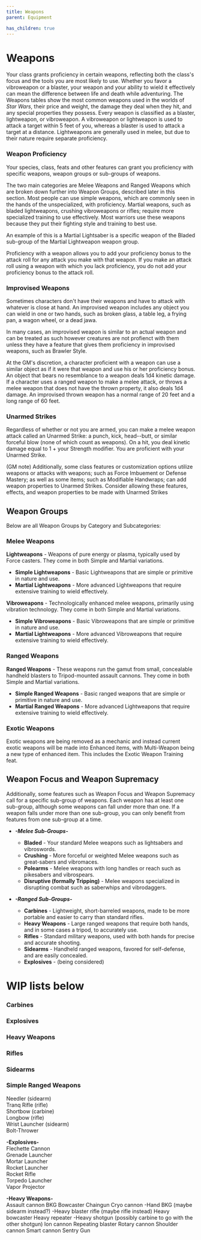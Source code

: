 ```yaml
---
title: Weapons
parent: Equipment

has_children: true
---
```


# Weapons
Your class grants proficiency in certain weapons, reflecting both the class's focus and the tools you are most likely to use. Whether you favor a vibroweapon or a blaster, your weapon and your ability to wield it effectively can mean the difference between life and death while adventuring. The Weapons tables show the most common weapons used in the worlds of *Star Wars*, their price and weight, the damage they deal when they hit, and any special properties they possess. Every weapon is classified as a blaster, lightweapon, or vibroweapon. A vibroweapon or lightweapon is used to attack a target within 5 feet of you, whereas a blaster is used to attack a target at a distance. Lightweapons are generally used in melee, but due to their nature require separate proficiency.

### Weapon Proficiency
Your species, class, feats and other features can grant you proficiency with specific weapons, weapon groups or sub-groups of weapons. 

The two main categories are Melee Weapons and Ranged Weapons which are broken down further into Weapon Groups, described later in this section. Most people can use simple weapons, which are commonly seen in the hands of the unspecialized, with proficiency. Martial weapons, such as bladed lightweapons, crushing vibroweapons or rifles; require more specialized training to use effectively. Most warriors use these weapons because they put their fighting style and training to best use. 

An example of this is a Martial Lightsaber is a specific weapon of the Bladed sub-group of the Martial Lightweapon weapon group.

Proficiency with a weapon allows you to add your proficiency bonus to the attack roll for any attack you make with that weapon. If you make an attack roll using a weapon with which you lack proficiency, you do not add your proficiency bonus to the attack roll.

### Improvised Weapons
Sometimes characters don't have their weapons and have to attack with whatever is close at hand. An improvised weapon includes any object you can wield in one or two hands, such as broken glass, a table leg, a frying pan, a wagon wheel, or a dead jawa.

In many cases, an improvised weapon is similar to an actual weapon and can be treated as such however creatures are not profienct with them unless they have a feature that gives them proficiency in improvised weapons, such as Brawler Style.

At the GM's discretion, a character proficient with a weapon can use a similar object as if it were that weapon and use his or her proficiency bonus. An object that bears no resemblance to a weapon deals 1d4 kinetic damage. If a character uses a ranged weapon to make a melee attack, or throws a melee weapon that does not have the thrown property, it also deals 1d4 damage. An improvised thrown weapon has a normal range of 20 feet and a long range of 60 feet.

### **Unarmed Strikes**
Regardless of whether or not you are armed, you can make a melee weapon attack called an Unarmed Strike: a punch, kick, head--butt, or similar forceful blow (none of which count as weapons). On a hit, you deal kinetic damage equal to 1 + your Strength modifier. You are proficient with your Unarmed Strike.

(GM note)
Additionally, some class features or customization options utilize weapons or attacks with weapons; such as Force Imbuement or Defense Mastery; as well as some items; such as Modifiable Handwraps; can add weapon properties to Unarmed Strikes. Consider allowing these features, effects, and weapon properties to be made with Unarmed Strikes

## Weapon Groups

Below are all Weapon Groups by Category and Subcategories:

### Melee Weapons
**Lightweapons** - Weapons of pure energy or plasma, typically used by Force casters. They come in both Simple and Martial variations.
- **Simple Lightweapons** - Basic Lightweapons that are simple or primitive in nature and use.
- **Martial Lightweapons** - More advanced Lightweapons that require extensive training to wield effectively.
  
**Vibroweapons** - Technologically enhanced melee weapons, primarily using vibration technology. They come in both Simple and Martial variations.
- **Simple Vibroweapons** - Basic Vibroweapons that are simple or primitive in nature and use.
- **Martial Lightweapons** - More advanced Vibroweapons that require extensive training to wield effectively.

### Ranged Weapons
**Ranged Weapons** - These weapons run the gamut from small, concealable handheld blasters to Tripod-mounted assault cannons. They come in both Simple and Martial variations.
- **Simple Ranged Weapons** - Basic ranged weapons that are simple or primitive in nature and use. 
- **Martial Ranged Weapons** - More advanced Lightweapons that require extensive training to wield effectively.

### Exotic Weapons

Exotic weapons are being removed as a mechanic and instead current exotic weapons will be made into Enhanced items, with Multi-Weapon being a new type of enhanced item. This includes the Exotic Weapon Training feat.

## Weapon Focus and Weapon Supremacy

Additionally, some features such as Weapon Focus and Weapon Supremacy call for a specific sub-group of weapons. Each weapon has at least one sub-group, although some weapons can fall under more than one. If a weapon falls under more than one sub-group, you can only benefit from features from one sub-group at a time.
- ***-Melee Sub-Groups-***
  - **Bladed** - Your standard Melee weapons such as lightsabers and vibroswords.
  - **Crushing** - More forceful or weighted Melee weapons such as great-sabers and vibromaces.
  - **Polearms** - Melee weapons with long handles or reach such as pikesabers and vibrospears.
  - **Disruptive (formally Tripping)** - Melee weapons specialized in disrupting combat such as saberwhips and vibrodaggers.

- ***-Ranged Sub-Groups-***
  - **Carbines** - Lightweight, short-barreled weapons, made to be more portable and easier to carry than standard rifles.
  - **Heavy Weapons** - Large ranged weapons that require both hands, and in some cases a tripod, to accurately use.
  - **Rifles** - Standard military weapons, used with both hands for precise and accurate shooting.
  - **Sidearms** - Handheld ranged weapons, favored for self-defense, and are easily concealed.
  - **Explosives** - (being considered)


# WIP lists below

### Carbines

### Explosives

### Heavy Weapons

### Rifles

### Sidearms

### Simple Ranged Weapons
Needler (sidearm) <br>
Tranq Rifle (rifle) <br>
Shortbow (carbine) <br>
Longbow (rifle) <br>
Wrist Launcher (sidearm) <br>
Bolt-Thrower

**-Explosives-** <br>
Flechette Cannon<br>
Grenade Launcher<br>
Mortar Launcher<br>
Rocket Launcher<br>
Rocket Rifle<br>
Torpedo Launcher<br>
Vapor Projector

**-Heavy Weapons-** <br>
Assault cannon
BKG
Bowcaster
Chaingun
Cryo cannon
-Hand BKG (maybe sidearm instead?)
-Heavy blaster rifle (maybe rifle instead)
Heavy bowcaster
Heavy repeater
-Heavy shotgun (possibly carbine to go with the other shotgun)
Ion cannon
Repeating blaster
Rotary cannon
Shoulder cannon
Smart cannon
Sentry Gun